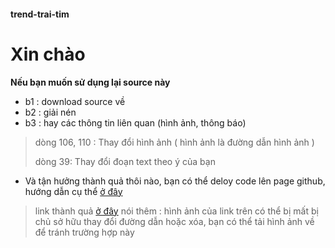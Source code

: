 #### trend-trai-tim
# Xin chào

 **Nếu bạn muốn sử dụng lại source này**
- b1 : download source về
- b2 : giải nén
- b3 : hay các thông tin liên quan (hình ảnh, thông báo)
> dòng 106, 110 : Thay đổi hình ảnh
> ( hình ảnh là đường dẫn hình ảnh )
> 
> dòng 39: Thay đổi đoạn text theo ý của bạn

- Và tận hưởng thành quả thôi nào, bạn có thể deloy code lên page github, hướng dẫn cụ thể [ở đây](https://code2gio.com/huong-dan/dua-website-len-mang-su-dung-github/)

> link thành quả [ở đây](https://quangc992.github.io/trend-trai-tim/)
> nói thêm : hình ảnh của link trên có thể bị mất bị chủ sở hữu thay đổi đường dẫn hoặc xóa, bạn có thể tải hình ảnh về để tránh trường hợp này
